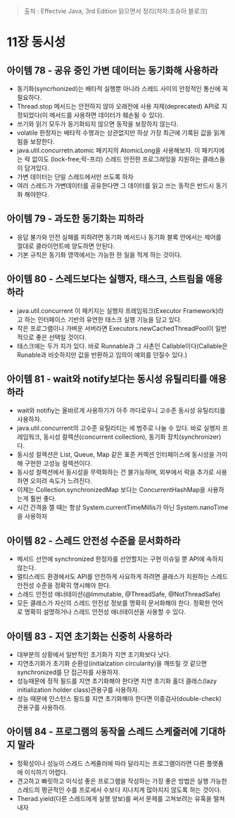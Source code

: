 > 출처 : Effectvie Java, 3rd Edition 읽으면서 정리(저자:조슈아 블로크)  
# 11장 동시성
## 아이템 78 - 공유 중인 가변 데이터는 동기화해 사용하라
- 동기화(syncrhonized)는 배타적 실행뿐 아니라 스레드 사이의 안정적인 통신에 꼭 필요하다.
- Thread.stop 메서드는 안전하지 않아 오래전에 사용 자제(deprecated) API로 지정되었다(이 메서드를 사용하면 데이터가 훼손될 수 있다).
- 쓰기와 읽기 모두가 동기화되지 않으면 동작을 보장하지 않는다.
- volatile 한정자는 배타적 수행과는 상관없지만 하상 가장 최근에 기록된 값을 읽게 됨을 보장한다.
- java.util.concurretn.atomic 패키지의 AtomicLong을 사용해보자. 
  이 패키지에는 락 없이도 (lock-free;락-프리) 스레드 안전한 프로그래밍을 지원하는 클래스들이 담겨있다. 
- 가변 데이터는 단일 스레드에서만 쓰도록 하자
- 여러 스레드가 가변데이터를 공유한다면 그 데이터를 읽고 쓰는 동작은 반드시 동기화 해야한다.

## 아이템 79 - 과도한 동기화는 피하라
- 응답 불가와 안전 실패를 피하려면 동기화 메서드나 동기화 블록 안에서는 제어를 절대로 클라이언트에 양도하면 안된다.
- 기본 규칙은 동기화 영역에서는 가능한 한 일을 적게 하는 것이다.

## 아이템 80 - 스레드보다는 실행자, 태스크, 스트림을 애용하라
- java.util.concurrent 이 패키지는 실행자 프레임워크(Executor Framework)라고 하는 인터페이스 기반의 유연한 태스크 실행 기능을 담고 있다.
- 작은 프로그램이나 가벼운 서버라면 Executors.newCachedThreadPool이 일반적으로 좋은 선택일 것이다.
- 태스크에는 두가 지가 있다. 바로 Runnable과 그 사촌인 Callable이다(Callable은 Runable과 비슷하지만 값을 반환하고 임의이 예외를 던질수 있다.)

## 아이템 81 - wait와 notify보다는 동시성 유틸리티를 애용하라
- wait와 notifiy는 올바르게 사용하기가 아주 까다로우니 고수준 동시성 유틸리티를 사용하자.
- java.util.concurrent의 고수준 유틸리티는 세 범주로 나눌 수 있다. 
  바로 실행자 프레임워크, 동시성 컬렉션(concurrent collection), 동기화 장치(synchronizer)다.
- 동시성 컬렉션은 List, Queue, Map 같은 표준 커렉션 인터페이스에 동시성을 가미해 구현한 고성능 컬렉션이다.
- 동시성 컬렉션에서 동시성을 무력화하는 건 불가능하며, 외부에서 락을 추가로 사용하면 오히려 속도가 느려진다.
- 이제는 Collection.synchronizedMap 보다는 ConcurrentHashMap을 사용하는게 훨씬 좋다.
- 시간 간격을 잴 때는 항상 System.currentTimeMillis가 아닌 System.nanoTime을 사용하자

## 아이템 82 - 스레드 안전성 수준을 문서화하라
- 메서드 선언에 synchronized 한정자를 선언할지는 구현 이슈일 뿐 API에 속하지 않는다. 
- 멀티스레드 환경에서도 API를 안전하게 사요하게 하려면 클래스가 지원하는 스레드 안전성 수준을 정확히 명시해야 한다.
- 스레드 안전성 애너테이션(@Immutable, @ThreadSafe, @NotThreadSafe)
- 모든 클래스가 자신의 스레드 안전성 정보를 명확히 문서화해야 한다. 정확한 언어로 명확히 설명하거나 스레드 안전성 애너테이션을 사용할 수 있다.

## 아이템 83 - 지연 초기화는 신중히 사용하라
- 대부분의 상황에서 일반적인 초기화가 지연 초기화보다 낫다.
- 지연초기화가 초기화 순환성(initialzation circularity)을 깨뜨릴 것 같으면 synchronized를 단 접근자를 사용하자.
- 성능때문에 정적 필드를 지연 초기화해야 한다면 지연 초기화 홀더 클래스(lazy initialization holder class)관용구를 사용하자.
- 성능 때문에 인스턴스 필드를 지연 초기화해야 한다면 이중검사(double-check) 관용구를 사용하라.

## 아이템 84 - 프로그램의 동작을 스레드 스케줄러에 기대하지 말라
- 정확성이나 성능이 스레드 스케줄러에 따라 달라지는 프로그램이라면 다른 플랫폼에 이식하기 어렵다.
- 견고하고 빠릿하고 이식성 좋은 프로그램을 작성하는 가장 좋은 방법은 실행 가능한 스레드의 평균적인 수를 프로세서 수보다 지나치게 많아지지
  않도록 하는 것이다.
- Therad.yield(다른 스레드에게 실행 양보)를 써서 문제를 고쳐보려는 유혹을 떨쳐내자

